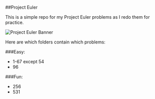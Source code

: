 ##Project Euler

This is a simple repo for my Project Euler problems as I redo them for practice.

![Project Euler Banner](https://projecteuler.net/profile/xanxerus.png)

Here are which folders contain which problems:

###Easy: 
* 1-67 except 54
* 96

###Fun:
* 256
* 531
